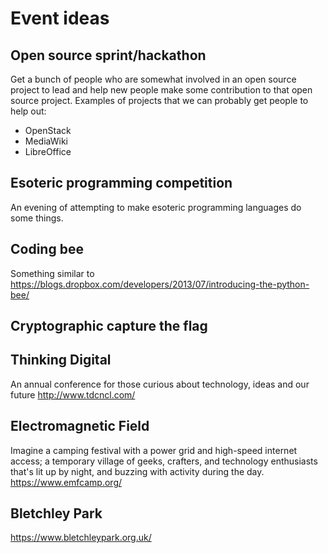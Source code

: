 Event ideas
===========

Open source sprint/hackathon
----------------------------

Get a bunch of people who are somewhat involved in an open source project to
lead and help new people make some contribution to that open source project.
Examples of projects that we can probably get people to help out:

- OpenStack
- MediaWiki
- LibreOffice


Esoteric programming competition
--------------------------------

An evening of attempting to make esoteric programming languages do some things.

Coding bee
----------

Something similar to
https://blogs.dropbox.com/developers/2013/07/introducing-the-python-bee/

Cryptographic capture the flag
------------------------------


Thinking Digital
----------------

An annual conference for those curious about technology, ideas and our future
http://www.tdcncl.com/

Electromagnetic Field
---------------------

Imagine a camping festival with a power grid and high-speed internet access;
a temporary village of geeks, crafters, and technology enthusiasts that's lit
up by night, and buzzing with activity during the day.
https://www.emfcamp.org/

Bletchley Park
--------------

https://www.bletchleypark.org.uk/
